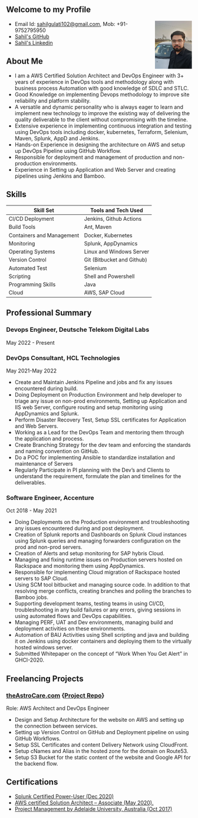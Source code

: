 ## Welcome to my Profile

<a><img src="sahil.jpg" align="right" height="130" width="100" ></a>

- Email Id: sahilgulati102@gmail.com, Mob: +91- 9752795950
- [Sahil's GitHub](https://github.com/sahilgulati96)
- [Sahil's Linkedin](https://www.linkedin.com/in/sahil-gulati-39400b113/)

## About Me

- I am a AWS Certified Solution Architect and DevOps Engineer with 3+ years of experience in DevOps tools and
methodology along with business process Automation with good knowledge of SDLC and STLC.
- Good Knowledge on implementing Devops methodology to improve site reliability and platform stability.
- A versatile and dynamic personality who is always eager to learn and implement new technology to improve the existing way of delivering the quality deliverable to the client without compromising with the timeline.
- Extensive experience in implementing continuous integration and testing using DevOps tools including docker, kubernetes, Terraform, Selenium, Maven, Splunk, AppD and Jenkins.
- Hands-on Experience in designing the architecture on AWS and setup up DevOps Pipeline using GitHub Workflow.
- Responsible for deployment and management of production and non-production environments.
- Experience in Setting up Application and Web Server and creating pipelines using Jenkins and Bamboo.

## Skills

| Skill Set | Tools and Tech Used |
| ------------- | ------------- |
| CI/CD Deployment  | Jenkins, Github Actions  |
| Build Tools  | Ant,  Maven  |
| Containers and Management | Docker, Kubernetes |
| Monitoring | Splunk, AppDynamics |
| Operating Systems | Linux and Windows Server |
| Version Control | Git (Bitbucket and Github) |
| Automated Test | Selenium |
| Scripting | Shell and Powershell |
| Programming Skills | Java |
| Cloud | AWS, SAP Cloud |

## Professional Summary

### Devops Engineer, Deutsche Telekom Digital Labs
May 2022 - Present

### DevOps Consultant, HCL Technologies
May 2021-May 2022

- Create and Maintain Jenkins Pipeline and jobs and fix any issues encountered during build.
- Doing Deployment on Production Environment and help developer to triage any issue on non-prod environments, Setting up Application and IIS web Server, configure routing and setup monitoring using AppDynamics and Splunk.
- Perform Disaster Recovery Test, Setup SSL certificates for Application and Web Servers.
- Working as a Lead for the DevOps Team and mentoring them through the application and process.
- Create Branching Strategy for the dev team and enforcing the standards and naming convention on GitHub.
- Do a POC for implementing Ansible to standardize installation and maintenance of Servers
- Regularly Participate in PI planning with the Dev’s and Clients to understand the requirement, formulate the plan and timelines for the deliverables.

### Software Engineer, Accenture
Oct 2018 - May 2021

- Doing Deployments on the Production environment and troubleshooting any issues encountered during and post deployment.
- Creation of Splunk reports and Dashboards on Splunk Cloud instances using Splunk queries and managing forwarders configuration on the prod and non-prod servers.
- Creation of Alerts and setup monitoring for SAP hybris Cloud.
- Managing and fixing runtime issues on Production servers hosted on Rackspace and monitoring them using AppDynamics.
- Responsible for implementing Cloud migration of Rackspace hosted servers to SAP Cloud.
- Using SCM tool bitbucket and managing source code. In addition to that resolving merge conflicts, creating branches and polling the branches to Bamboo jobs.
- Supporting development teams, testing teams in using CI/CD, troubleshooting in any build failures or any errors, giving sessions in using automated flows and DevOps capabilities.
- Managing PERF, UAT and Dev environments, managing build and deployment activities on these environments.
- Automation of BAU Activities using Shell scripting and java and building it on Jenkins using docker containers and deploying them to the virtually hosted windows server.
- Submitted Whitepaper on the concept of “Work When You Get Alert” in GHCI-2020.

## Freelancing Projects

### [theAstroCare.com](https://theastrocare.com) {[Project Repo](https://github.com/ananyapurkayestha13/horscope-landing)}
Role: AWS Architect and DevOps Engineer

- Design and Setup Architecture for the website on AWS and setting up the connection between services.
- Setting up Version Control on GitHub and Deployment pipeline on using GitHub Workflows.
- Setup SSL Certificates and content Delivery Network using CloudFront.
- Setup cNames and Alias in the hosted zone for the domain on Route53.
- Setup S3 Bucket for the static content of the website and Google API for the backend flow.

## Certifications

- [Splunk Certified Power-User (Dec 2020)](https://drive.google.com/file/d/1f-VceeQMooEubVekCQvU1LIMrbi9SW3S/view?usp=sharing)
- [AWS certified Solution Architect – Associate (May 2020).](https://drive.google.com/file/d/1c4yYsJI05XNnJr3dX7nZhfT4cNOjTRFA/view?usp=sharing)
- [Project Management by Adelaide University, Australia (Oct 2017)](https://drive.google.com/file/d/1ib7RsY9sfM9b0e1Eo1mzq6LfXTsqeZHM/view?usp=sharing)





